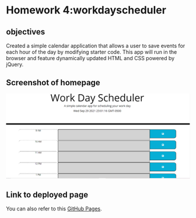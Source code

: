 # Homework 4:workdayscheduler

## objectives
 
Created a simple calendar application that allows a user to save events for each hour of the day by modifying starter code. This app will run in the browser and feature dynamically updated HTML and CSS powered by jQuery.

## Screenshot of homepage

![Here is a screen shot of the final page/homepage.](./assets/image/workschedular.png)

## Link to deployed page

You can also refer to this [GitHub Pages](https://sowmyanagayya.github.io/-workdayscheduler/).

